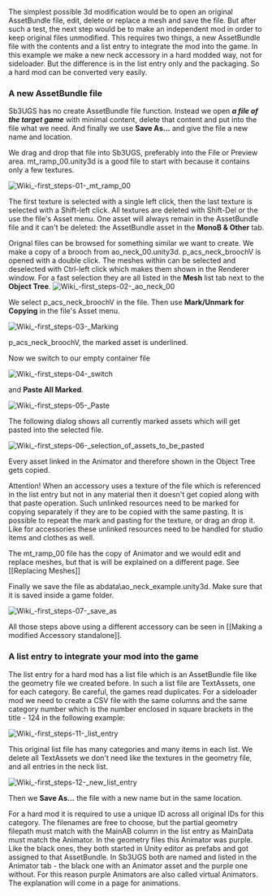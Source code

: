 The simplest possible 3d modification would be to open an original AssetBundle file, edit, delete or replace a mesh and save the file. But after such a test, the next step would be to make an independent mod in order to keep original files unmodified. This requires two things, a new AssetBundle file with the contents and a list entry to integrate the mod into the game. In this example we make a new neck accessory in a hard modded way, not for sideloader. But the difference is in the list entry only and the packaging. So a hard mod can be converted very easily.
### A new AssetBundle file

Sb3UGS has no create AssetBundle file function. Instead we open ___a file of the target game___ with minimal content, delete that content and put into the file what we need. And finally we use **Save As...** and give the file a new name and location.

We drag and drop that file into Sb3UGS, preferably into the File or Preview area. mt_ramp_00.unity3d is a good file to start with because it contains only a few textures.

![Wiki_-_first_steps_-_01_-_mt_ramp_00](https://user-images.githubusercontent.com/104311725/167824068-2d684109-c726-41dc-91b3-ed6bbe8c6053.png)

The first texture is selected with a single left click, then the last texture is selected with a Shift-left click. All textures are deleted with Shift-Del or the use the file's Asset menu. One asset will always remain in the AssetBundle file and it can't be deleted: the AssetBundle asset in the **MonoB & Other** tab.

Orignal files can be browsed for something similar we want to create. We make a copy of a brooch from ao_neck_00.unity3d. p_acs_neck_broochV is opened with a double click. The meshes within can be selected and deselected with Ctrl-left click which makes them shown in the Renderer window. For a fast selection they are all listed in the **Mesh** list tab next to the **Object Tree**.
![Wiki_-_first_steps_-_02_-_ao_neck_00](https://user-images.githubusercontent.com/104311725/167824234-cccb4e25-3e9d-4bf3-856f-c53c7e5d7705.png)

We select p_acs_neck_broochV in the file. Then use **Mark/Unmark for Copying** in the file's Asset menu. 

![Wiki_-_first_steps_-_03_-_Marking](https://user-images.githubusercontent.com/104311725/167824408-2d0b23ab-a4de-41f9-9ab6-148e4f805214.png)

p_acs_neck_broochV, the marked asset is underlined.

Now we switch to our empty container file

![Wiki_-_first_steps_-_04_-_switch](https://user-images.githubusercontent.com/104311725/167824565-9880e2be-370a-415f-80b0-ce80a107af3f.png)

and **Paste All Marked**.

![Wiki_-_first_steps_-_05_-_Paste](https://user-images.githubusercontent.com/104311725/167824764-f3ed849c-e437-435f-a22e-c65bf9d98301.png)

The following dialog shows all currently marked assets which will get pasted into the selected file.

![Wiki_-_first_steps_-_06_-_selection_of_assets_to_be_pasted](https://user-images.githubusercontent.com/104311725/167824879-61be8874-d174-4c84-9b5a-45b71fbe98f7.png)

Every asset linked in the Animator and therefore shown in the Object Tree gets copied.

Attention! When an accessory uses a texture of the file which is referenced in the list entry but not in any material then it doesn't get copied along with that paste operation. Such unlinked resources need to be marked for copying separately if they are to be copied with the same pasting. It is possible to repeat the mark and pasting for the texture, or drag an drop it. Like for accessories these unlinked resources need to be handled for studio items and clothes as well.

The mt_ramp_00 file has the copy of Animator and we would edit and replace meshes, but that is will be explained on a different page. See [[Replacing Meshes]]

Finally we save the file as abdata\ao_neck_example.unity3d. Make sure that it is saved inside a game folder.

![Wiki_-_first_steps_-_07_-_save_as](https://user-images.githubusercontent.com/104311725/167825041-40608e45-907b-471d-92f6-dd73444508ad.png)


All those steps above using a different accessory can be seen in [[Making a modified Accessory standalone]].
### A list entry to integrate your mod into the game

The list entry for a hard mod has a list file which is an AssetBundle file like the geometry file we created before. In such a list file are TextAssets, one for each category. Be careful, the games read duplicates. For a sideloader mod we need to create a CSV file with the same columns and the same category number which is the number enclosed in square brackets in the title - 124 in the following example:

![Wiki_-_first_steps_-_11_-_list_entry](https://user-images.githubusercontent.com/104311725/167825184-d9888171-8157-4252-8af7-c48ba9d5c057.png)

This original list file has many categories and many items in each list. We delete all TextAssets we don't need like the textures in the geometry file, and all entries in the neck list.

![Wiki_-_first_steps_-_12_-_new_list_entry](https://user-images.githubusercontent.com/104311725/167825312-f29c1c05-9a65-44c2-affa-811ee13f9468.png)

Then we **Save As...** the file with a new name but in the same location.

For a hard mod it is required to use a unique ID across all original IDs for this category. The filenames are free to choose, but the partial geometry filepath must match with the MainAB column in the list entry as MainData must match the Animator. In the geometry files this Animator was purple. Like the black ones, they both started in Unity editor as prefabs and got assigned to that AssetBundle. In Sb3UGS both are named and listed in the Animator tab - the black one with an Animator asset and the purple one without. For this reason purple Animators are also called virtual Animators. The explanation will come in a page for animations.